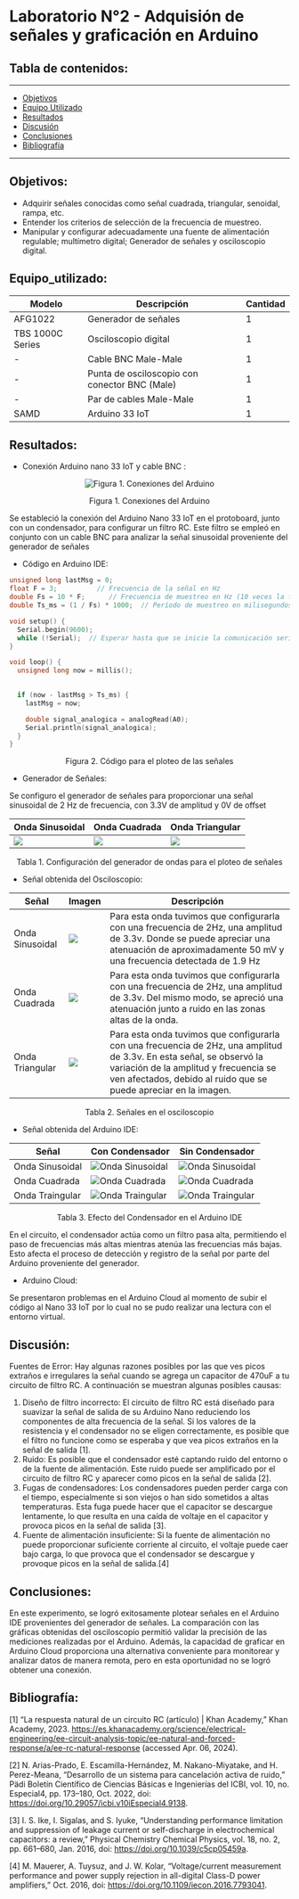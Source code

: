 # Laboratorio N°2 - Adquisión de señales y graficación en Arduino

## Tabla de contenidos:
 __________________________________________________________________________________________________
- [Objetivos](#Objetivos)
- [Equipo Utilizado](#Equipo_utilizado)
- [Resultados](#Resultados)
- [Discusión](#Discusión)
- [Conclusiones](#Conclusiones)
- [Bibliografía](#Bibliografía)
__________________________________________________________________________________________________
## Objetivos:
- Adquirir señales conocidas como señal cuadrada, triangular, senoidal, rampa, etc.
- Entender los criterios de selección de la frecuencia de muestreo.
- Manipular y configurar adecuadamente una fuente de alimentación regulable; multímetro digital; Generador de señales y osciloscopio digital.

## Equipo_utilizado:
| Modelo          | Descripción                                    | Cantidad |
|-----------------|-----------------------------------------------|----------|
| AFG1022         | Generador de señales                          | 1        |
| TBS 1000C Series| Osciloscopio digital                          | 1        |
| -               | Cable BNC Male-Male                           | 1        |
| -               | Punta de osciloscopio con conector BNC (Male)| 1        |
| -               | Par de cables Male-Male                       | 1        |
| SAMD            | Arduino 33 IoT                                | 1        |


## Resultados:
- Conexión Arduino nano 33 IoT y cable BNC :

<p align="center">
  <img src="../Imágenes/Circuito.png" alt="Figura 1. Conexiones del Arduino">
</p>
<p align="center">Figura 1. Conexiones del Arduino</p>

Se estableció la conexión del Arduino Nano 33 IoT en el protoboard, junto con un condensador, para configurar un filtro RC. Este filtro se empleó en conjunto con un cable BNC para analizar la señal sinusoidal proveniente del generador de señales

- Código en Arduino IDE:
```C++
unsigned long lastMsg = 0;
float F = 3;          // Frecuencia de la señal en Hz
double Fs = 10 * F;      // Frecuencia de muestreo en Hz (10 veces la frecuencia de la señal)
double Ts_ms = (1 / Fs) * 1000;  // Período de muestreo en milisegundos (recíproco de la frecuencia de muestreo)

void setup() {
  Serial.begin(9600);
  while (!Serial);  // Esperar hasta que se inicie la comunicación serial
}

void loop() {
  unsigned long now = millis();  

 
  if (now - lastMsg > Ts_ms) {
    lastMsg = now;  

    double signal_analogica = analogRead(A0);  
    Serial.println(signal_analogica);                                 
  }
}
```
<p align="center">Figura 2. Código para el ploteo de las señales</p>


- Generador de Señales:

Se configuro el generador de señales para proporcionar una señal sinusoidal de 2 Hz de frecuencia, con 3.3V de amplitud y 0V de offset


| Onda Sinusoidal          | Onda Cuadrada                                    | Onda Triangular |
|-----------------|-----------------------------------------------|----------|
| ![](../Imágenes/Generador_Onda_Sinusoidal.png)   | ![](../Imágenes/Generador_Onda_cuadrada.png)                        | ![](../Imágenes/Generador_Onda_Triangular.png)      |

<p align="center">Tabla 1. Configuración del generador de ondas para el ploteo de señales</p>

- Señal obtenida del Osciloscopio:

| Señal          | Imagen                                                                               | Descripción                                                                                      |
|----------------|--------------------------------------------------------------------------------------|--------------------------------------------------------------------------------------------------|
| Onda Sinusoidal | ![](../Imágenes/Osciloscopio_Onda_sinusoidal.png)           | Para esta onda tuvimos que configurarla con una frecuencia de 2Hz, una amplitud de 3.3v. Donde se puede apreciar una atenuación de aproximadamente 50 mV y una frecuencia detectada de 1.9 Hz |
| Onda Cuadrada  | ![](../Imágenes/Osciloscopio_Onda_cuadrada.png)              | Para esta onda tuvimos que configurarla con una frecuencia de 2Hz, una amplitud de 3.3v. Del mismo modo, se apreció una atenuación junto a ruido en las zonas altas de la onda. |
| Onda Triangular| ![](../Imágenes/Osciloscopio_Onda_triangular.png)            | Para esta onda tuvimos que configurarla con una frecuencia de 2Hz, una amplitud de 3.3v. En esta señal, se observó la variación de la amplitud y frecuencia se ven afectados, debido al ruido que se puede apreciar en la imagen. |

<p align="center">Tabla 2. Señales en el osciloscopio</p>

- Señal obtenida del Arduino IDE:

| Señal          | Con Condensador                           | Sin Condensador                |
|---------------------------------|---------------------------------|---------------------------------|
|Onda Sinusoidal|![Onda Sinusoidal](../Imágenes/Sinusoidal_cap.png)|![Onda Sinusoidal](../Imágenes/Sinusoidal.png)|
|Onda Cuadrada|![Onda Cuadrada](../Imágenes/Cuadrada_cap.png)|![Onda Cuadrada](../Imágenes/Cuadrada.png)|
|Onda Traingular|![Onda Traingular](../Imágenes/Triangulo_cap.png)|![Onda Traingular](../Imágenes/Triangulo.png)|
<p align="center">Tabla 3. Efecto del Condensador en el Arduino IDE</p>

En el circuito, el condensador actúa como un filtro pasa alta, permitiendo el paso de frecuencias más altas mientras atenúa las frecuencias más bajas. Esto afecta el proceso de detección y registro de la señal por parte del Arduino proveniente del generador. 

- Arduino Cloud:
  
Se presentaron problemas en el Arduino Cloud al momento de subir el código al Nano 33 IoT por lo cual no se pudo realizar una lectura con el entorno virtual.


## Discusión:
Fuentes de Error: 
Hay algunas razones posibles por las que ves picos extraños e irregulares la señal cuando se agrega un capacitor de 470uF a tu circuito de filtro RC. A continuación se muestran algunas posibles causas:

1.  Diseño de filtro incorrecto: El circuito de filtro RC está diseñado para suavizar la señal de salida de su Arduino Nano reduciendo los componentes de alta frecuencia de la señal. Si los valores de la resistencia y el condensador no se eligen correctamente, es posible que el filtro no funcione como se esperaba y que vea picos extraños en la señal de salida [1].
2.   Ruido: Es posible que el condensador esté captando ruido del entorno o de la fuente de alimentación. Este ruido puede ser amplificado por el circuito de filtro RC y aparecer como picos en la señal de salida [2].
3.   Fugas de condensadores: Los condensadores pueden perder carga con el tiempo, especialmente si son viejos o han sido sometidos a altas temperaturas. Esta fuga puede hacer que el capacitor se descargue lentamente, lo que resulta en una caída de voltaje en el capacitor y provoca picos en la señal de salida [3].
4.   Fuente de alimentación insuficiente: Si la fuente de alimentación no puede proporcionar suficiente corriente al circuito, el voltaje puede caer bajo carga, lo que provoca que el condensador se descargue y provoque picos en la señal de salida.[4]





## Conclusiones:
En este experimento, se logró exitosamente plotear señales en el Arduino IDE provenientes del generador de señales. La comparación con las gráficas obtenidas del osciloscopio permitió validar la precisión de las mediciones realizadas por el Arduino. Además, la capacidad de graficar en Arduino Cloud proporciona una alternativa conveniente para monitorear y analizar datos de manera remota, pero en esta oportunidad no se logró obtener una conexión. 

## Bibliografía:
[1] “La respuesta natural de un circuito RC (artículo) | Khan Academy,” Khan Academy, 2023. https://es.khanacademy.org/science/electrical-engineering/ee-circuit-analysis-topic/ee-natural-and-forced-response/a/ee-rc-natural-response (accessed Apr. 06, 2024).

[2] N. Arias-Prado, E. Escamilla-Hernández, M. Nakano-Miyatake, and H. Perez-Meana, “Desarrollo de un sistema para cancelación activa de ruido,” Pädi Boletín Científico de Ciencias Básicas e Ingenierías del ICBI, vol. 10, no. Especial4, pp. 173–180, Oct. 2022, doi: https://doi.org/10.29057/icbi.v10iEspecial4.9138.

[3] I. S. Ike, I. Sigalas, and S. Iyuke, “Understanding performance limitation and suppression of leakage current or self-discharge in electrochemical capacitors: a review,” Physical Chemistry Chemical Physics, vol. 18, no. 2, pp. 661–680, Jan. 2016, doi: https://doi.org/10.1039/c5cp05459a.

[4] M. Mauerer, A. Tuysuz, and J. W. Kolar, “Voltage/current measurement performance and power supply rejection in all-digital Class-D power amplifiers,” Oct. 2016, doi: https://doi.org/10.1109/iecon.2016.7793041.


